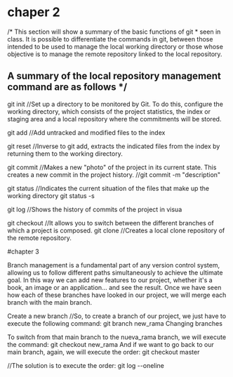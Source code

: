 # chaper 2


/* This section will show a summary of the basic functions of git * seen in class.
It is possible to differentiate the commands in git, between those intended to be used to manage the local working directory or those whose objective is to manage the remote repository linked to the local repository.

  ## A summary of the local repository management command are as follows */
   
   
 
git init 
//Set up a directory to be monitored by Git. To do this, configure the working directory, which consists of the project statistics, the index or staging area and a local repository where the commitments will be stored.

git add 
//Add untracked and modified files to the index 

git reset 
//Inverse to git add, extracts the indicated files from the index by returning them to the working directory.

git commit 
//Makes a new "photo" of the project in its current state. This creates a new commit in the project history.
//git commit -m "description"

git status 
//Indicates the current situation of the files that make up the working directory
git status -s


git log
//Shows the history of commits of the project in visua

git checkout 
//It allows you to switch between the different branches of which a project is composed.
git clone
//Creates a local clone repository of the remote repository.




#chapter 3


Branch management is a fundamental part of any version control system, allowing us to follow different paths simultaneously to achieve the ultimate goal.
In this way we can add new features to our project, whether it's a book, an image or an application... and see the result. Once we have seen how each of these branches have looked in our project, we will merge each branch with the main branch.


Create a new branch
//So, to create a branch of our project, we just have to execute the following command:
git branch new_rama
Changing branches

To switch from that main branch to the nueva_rama branch, we will execute the command:
git checkout new_rama
And if we want to go back to our main branch, again, we will execute the order:
git checkout master


//The solution is to execute the order:
git log --oneline
